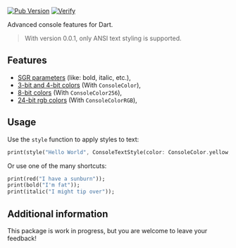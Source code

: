 [![Pub Version](https://img.shields.io/pub/v/advanced_console)](https://pub.dev/packages/advanced_console)
[![Verify](https://github.com/Dampfwalze/advanced_console/actions/workflows/verify.yml/badge.svg)](https://github.com/Dampfwalze/advanced_console/actions/workflows/verify.yml)

Advanced console features for Dart.

> With version 0.0.1, only ANSI text styling is supported.

## Features

- [SGR parameters](https://en.wikipedia.org/wiki/ANSI_escape_code#SGR_(Select_Graphic_Rendition)_parameters) (like: bold, italic, etc.),
- [3-bit and 4-bit colors](https://en.wikipedia.org/wiki/ANSI_escape_code#3-bit_and_4-bit) (With `ConsoleColor`),
- [8-bit colors](https://en.wikipedia.org/wiki/ANSI_escape_code#8-bit) (With `ConsoleColor256`),
- [24-bit rgb colors](https://en.wikipedia.org/wiki/ANSI_escape_code#24-bit) (With `ConsoleColorRGB`),

## Usage

Use the `style` function to apply styles to text:
```dart
print(style("Hello World", ConsoleTextStyle(color: ConsoleColor.yellow, bold: true)));
```

Or use one of the many shortcuts:
```dart
print(red("I have a sunburn"));
print(bold("I'm fat"));
print(italic("I might tip over"));
```

## Additional information

This package is work in progress, but you are welcome to leave your feedback!
